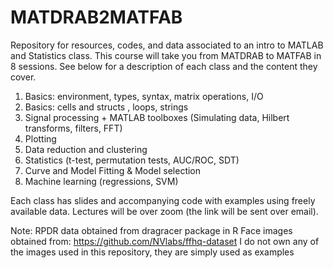 # MATDRAB2MATFAB

Repository for resources, codes, and data associated to an intro to MATLAB and Statistics class.
This course will take you from MATDRAB to MATFAB in 8 sessions.
See below for a description of each class and the content they cover.

1. Basics: environment, types, syntax, matrix operations,  I/O
2. Basics: cells and structs , loops, strings
3. Signal processing + MATLAB toolboxes (Simulating data, Hilbert transforms, filters, FFT)
4. Plotting
5. Data reduction and clustering 
6. Statistics (t-test, permutation tests, AUC/ROC, SDT) 
7. Curve and Model Fitting & Model selection 
8. Machine learning (regressions, SVM)

Each class has slides and accompanying code with examples using freely available data.
Lectures will be over zoom (the link will be sent over email).


















Note:
RPDR data obtained from dragracer package in R
Face images obtained from: https://github.com/NVlabs/ffhq-dataset
I do not own any of the images used in this repository, they are simply used as examples




